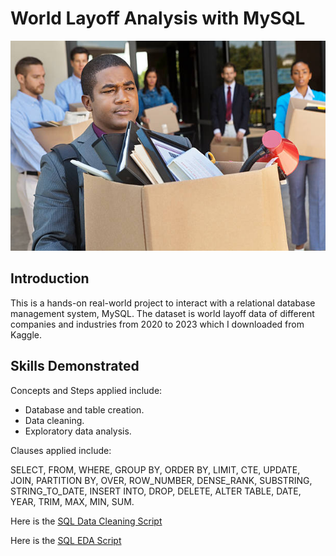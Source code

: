 # World Layoff Analysis with MySQL
![](layoff_image.jpg)

## Introduction
This is a hands-on real-world project to interact with a relational database management system, MySQL. The dataset is world layoff data of different companies and industries from 2020 to 2023 which I downloaded from Kaggle.

## Skills Demonstrated
Concepts and Steps applied include:
- Database and table creation.
- Data cleaning.
- Exploratory data analysis.

Clauses applied include:

SELECT, FROM, WHERE, GROUP BY, ORDER BY, LIMIT, CTE, UPDATE, JOIN, PARTITION BY, OVER, ROW_NUMBER, DENSE_RANK, SUBSTRING, STRING_TO_DATE, INSERT INTO, DROP, DELETE, ALTER TABLE, DATE, YEAR, TRIM, MAX, MIN, SUM.

Here is the [SQL Data Cleaning Script](https://github.com/Analyst-Maryrose/Data-Cleaning-and-Exploratory-Data-Analysis-with-MySQL/blob/main/sql_project.sql)

Here is the [SQL EDA Script](https://github.com/Analyst-Maryrose/Data-Cleaning-and-Exploratory-Data-Analysis-with-MySQL/blob/main/sql_project_EDA.sql)
